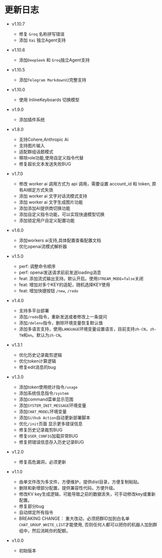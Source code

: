 # 更新日志

- v1.10.7
  - 修复 `Groq` 名称拼写错误
  - 添加 `Xai` 独立Agent支持
  
- v1.10.6
  - 添加`DeepSeek` 和 `Groq`独立Agent支持

- v1.10.5
  - 添加`Telegram MarkdownV2`完整支持

- v1.10.0
  - 使用 InlineKeyboards 切换模型

- v1.9.0
  - 添加插件系统

- v1.8.0
  - 支持Cohere,Anthropic Ai
  - 支持图片输入
  - 适配群组话题模式
  - 移除role功能,使用自定义指令代替
  - 修复超长文本发送失败BUG

- v1.7.0
  - 修改 worker ai 调用方式为 api 调用，需要设置 account_id 和 token, 原有AI绑定方式失效
  - 添加 worker ai 文字对话流模式支持
  - 添加 worker ai 文字生成图片功能
  - 添加添加AI提供商切换功能
  - 添加自定义指令功能，可以实现快速模型切换
  - 添加锁定用户自定义配置功能

- v1.6.0
  - 添加workers ai支持,具体配置查看配置文档
  - 优化openai流模式解析器

- v1.5.0
  - perf: 调整命令顺序
  - perf: openai发送请求前前发送loading消息
  - feat: 添加流式输出支持。默认开启。使用`STREAM_MODE=false`关闭
  - feat: 增加对多个KEY的适配，随机选择KEY使用
  - feat: 增加快捷按钮 `/new`, `/redo`

- v1.4.0
  - 支持多平台部署
  - 添加`/redo`指令，重新发送或者修改上一条提问
  - 添加`/delenv`指令，删除环境变量恢复默认值
  - 添加多语言支持，使用`LANGUAGE`环境变量设置语言，目前支持`zh-CN`，`zh-TW`和`en`。默认为`zh-CN`。
  
- v1.3.1
    - 优化历史记录裁剪逻辑
    - 优化token计算逻辑
    - 修复edit消息的bug
    
- v1.3.0
    - 添加token使用统计指令`/usage`
    - 添加系统信息指令`/system`
    - 添加command菜单显示范围
    - 添加`SYSTEM_INIT_MESSAGE`环境变量
    - 添加`CHAT_MODEL`环境变量
    - 添加`Github Action`自动更新部署脚本
    - 优化`/init`页面 显示更多错误信息
    - 修复历史记录裁剪BUG
    - 修复`USER_CONFIG`加载异常BUG
    - 修复把错误信息存入历史记录BUG

- v1.2.0
    - 修复高危漏洞，必须更新
    
- v1.1.0
    - 由单文件改为多文件，方便维护，提供dist目录，方便复制粘贴。
    - 删除和新增部分配置，提供兼容性代码，方便升级。
    - 修改KV key生成逻辑，可能导致之前的数据丢失，可手动修改key或重新配置。
    - 修复部分bug
    - 自动绑定所有指令
    - BREAKING CHANGE： 重大改动，必须把群ID加到白名单`CHAT_GROUP_WHITE_LIST`才能使用, 否则任何人都可以把你的机器人加到群组中，然后消耗你的配额。

- v1.0.0
    - 初始版本
